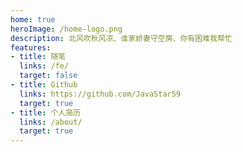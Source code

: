 ```yaml
---
home: true
heroImage: /home-logo.png
description: 北风吹秋风凉、谁家娇妻守空房、你有困难我帮忙
features:
- title: 随笔
  links: /fe/
  target: false
- title: Github
  links: https://github.com/JavaStar59
  target: true
- title: 个人简历
  links: /about/
  target: true
---
```

